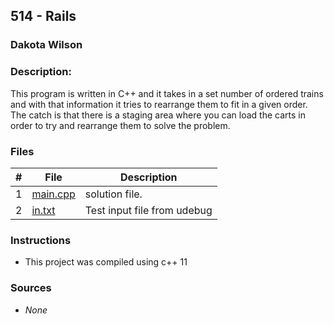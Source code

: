 ## 514 - Rails
### Dakota Wilson 
### Description:

This program is written in C++ and it takes in a set number of ordered trains and with that information it tries to rearrange them to fit in a given order. The catch is that there is a staging area where you can load the carts in order to try and rearrange them to solve the problem.

### Files

|   #   | File                       | Description                                                |
| :---: | -------------------------- | ---------------------------------------------------------- |
|   1   | [main.cpp](./main.cpp)     | solution file.                                             |
|   2   | [in.txt](./in.txt)         | Test input file from udebug                                |

### Instructions

- This project was compiled using c++ 11

### Sources

- *None*
